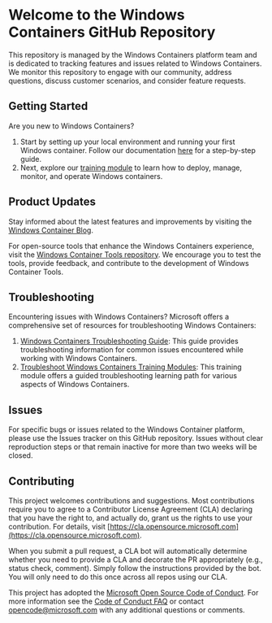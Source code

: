 # Welcome to the Windows Containers GitHub Repository

This repository is managed by the Windows Containers platform team and is dedicated to tracking features and issues related to Windows Containers. We monitor this repository to engage with our community, address questions, discuss customer scenarios, and consider feature requests.

## Getting Started

Are you new to Windows Containers? 
1. Start by setting up your local environment and running your first Windows container. Follow our documentation [here](https://aka.ms/containers/install) for a step-by-step guide.
2. Next, explore our [training module](https://learn.microsoft.com/en-us/training/paths/deploy-manage-monitor-wincontainers-aks/) to learn how to deploy, manage, monitor, and operate Windows containers.

## Product Updates

Stay informed about the latest features and improvements by visiting the [Windows Container Blog](https://techcommunity.microsoft.com/t5/containers/bg-p/Containers).

For open-source tools that enhance the Windows Containers experience, visit the [Windows Container Tools repository](https://github.com/microsoft/windows-container-tools). We encourage you to test the tools, provide feedback, and contribute to the development of Windows Container Tools.

## Troubleshooting

Encountering issues with Windows Containers? Microsoft offers a comprehensive set of resources for troubleshooting Windows Containers:

1. [Windows Containers Troubleshooting Guide](https://learn.microsoft.com/en-us/virtualization/windowscontainers/troubleshooting): This guide provides troubleshooting information for common issues encountered while working with Windows Containers.
2. [Troubleshoot Windows Containers Training Modules](https://learn.microsoft.com/en-us/training/modules/troubleshoot-windows-containers/): This training module offers a guided troubleshooting learning path for various aspects of Windows Containers.

## Issues
For specific bugs or issues related to the Windows Container platform, please use the Issues tracker on this GitHub repository. Issues without clear reproduction steps or that remain inactive for more than two weeks will be closed.

## Contributing

This project welcomes contributions and suggestions.  Most contributions require you to agree to a
Contributor License Agreement (CLA) declaring that you have the right to, and actually do, grant us
the rights to use your contribution. For details, visit [https://cla.opensource.microsoft.com](https://cla.opensource.microsoft.com).

When you submit a pull request, a CLA bot will automatically determine whether you need to provide
a CLA and decorate the PR appropriately (e.g., status check, comment). Simply follow the instructions
provided by the bot. You will only need to do this once across all repos using our CLA.

This project has adopted the [Microsoft Open Source Code of Conduct](https://opensource.microsoft.com/codeofconduct/).
For more information see the [Code of Conduct FAQ](https://opensource.microsoft.com/codeofconduct/faq/) or
contact [opencode@microsoft.com](mailto:opencode@microsoft.com) with any additional questions or comments.
